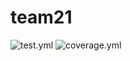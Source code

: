 # team21
![test.yml](https://code.harvard.edu/CS107/team21/actions/workflows/test.yml/badge.svg)
![coverage.yml](https://code.harvard.edu/CS107/team21/actions/workflows/coverage.yml/badge.svg)
